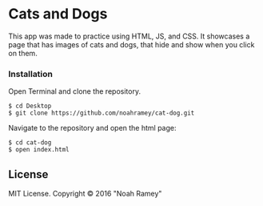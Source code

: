 # Cats and Dogs

This app was made to practice using HTML, JS, and CSS. It showcases a page that has images of cats and dogs, that hide and show when you click on them.

### Installation

Open Terminal and clone the repository.  
```
$ cd Desktop
$ git clone https://github.com/noahramey/cat-dog.git
```

Navigate to the repository and open the html page:
```
$ cd cat-dog
$ open index.html
```

License
-------

MIT License. Copyright &copy; 2016 "Noah Ramey"

